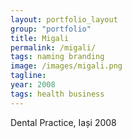 ```yaml
---
layout: portfolio_layout
group: "portfolio"
title: Migali
permalink: /migali/
tags: naming branding
image: /images/migali.png
tagline:
year: 2008
tags: health business
---
```


Dental Practice, Iași 2008